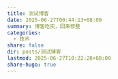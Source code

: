 ```yaml
---
title: 测试博客
date: 2025-06-27T00:44:13+08:00
summary: 博客吃灰，回来修整
categories:
  - 技术
share: false
dir: posts/测试博客
lastmod: 2025-06-27T10:22:28+08:00
share-hugo: true
---
```




